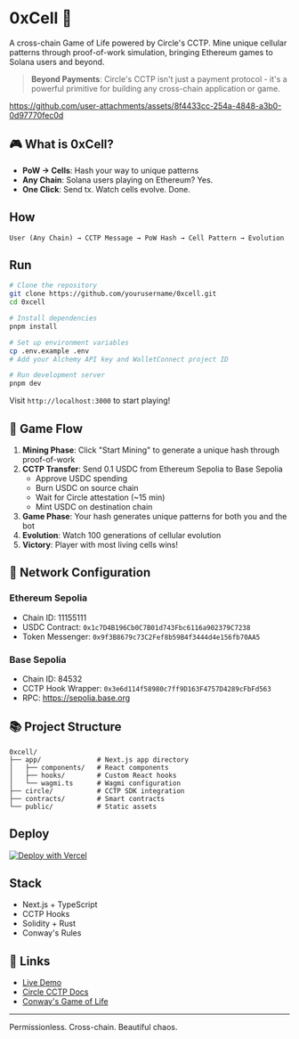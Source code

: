 # 0xCell 🧬

A cross-chain Game of Life powered by Circle's CCTP. Mine unique cellular patterns through proof-of-work simulation, bringing Ethereum games to Solana users and beyond.

> **Beyond Payments**: Circle's CCTP isn't just a payment protocol - it's a powerful primitive for building any cross-chain application or game.



https://github.com/user-attachments/assets/8f4433cc-254a-4848-a3b0-0d97770fec0d




## 🎮 What is 0xCell?

- **PoW → Cells**: Hash your way to unique patterns
- **Any Chain**: Solana users playing on Ethereum? Yes.
- **One Click**: Send tx. Watch cells evolve. Done.

## How

```
User (Any Chain) → CCTP Message → PoW Hash → Cell Pattern → Evolution
```

## Run

```bash
# Clone the repository
git clone https://github.com/yourusername/0xcell.git
cd 0xcell

# Install dependencies
pnpm install

# Set up environment variables
cp .env.example .env
# Add your Alchemy API key and WalletConnect project ID

# Run development server
pnpm dev
```

Visit `http://localhost:3000` to start playing!

## 🎯 Game Flow

1. **Mining Phase**: Click "Start Mining" to generate a unique hash through proof-of-work
2. **CCTP Transfer**: Send 0.1 USDC from Ethereum Sepolia to Base Sepolia
   - Approve USDC spending
   - Burn USDC on source chain
   - Wait for Circle attestation (~15 min)
   - Mint USDC on destination chain
3. **Game Phase**: Your hash generates unique patterns for both you and the bot
4. **Evolution**: Watch 100 generations of cellular evolution
5. **Victory**: Player with most living cells wins!

## 🔗 Network Configuration

### Ethereum Sepolia

- Chain ID: 11155111
- USDC Contract: `0x1c7D4B196Cb0C7B01d743Fbc6116a902379C7238`
- Token Messenger: `0x9f3B8679c73C2Fef8b59B4f3444d4e156fb70AA5`

### Base Sepolia

- Chain ID: 84532
- CCTP Hook Wrapper: `0x3e6d114f58980c7ff9D163F4757D4289cFbFd563`
- RPC: https://sepolia.base.org

## 📚 Project Structure

```
0xcell/
├── app/              # Next.js app directory
│   ├── components/   # React components
│   ├── hooks/        # Custom React hooks
│   └── wagmi.ts      # Wagmi configuration
├── circle/           # CCTP SDK integration
├── contracts/        # Smart contracts
└── public/           # Static assets
```

## Deploy

[![Deploy with Vercel](https://vercel.com/button)](https://vercel.com/new/clone?repository-url=https://github.com/0xashu/0xcell)

## Stack

- Next.js + TypeScript
- CCTP Hooks
- Solidity + Rust
- Conway's Rules

## 🔗 Links

- [Live Demo](https://0xcell.vercel.app)
- [Circle CCTP Docs](https://developers.circle.com/stablecoins/docs/cctp-getting-started)
- [Conway's Game of Life](https://en.wikipedia.org/wiki/Conway%27s_Game_of_Life)

---

Permissionless. Cross-chain. Beautiful chaos.
